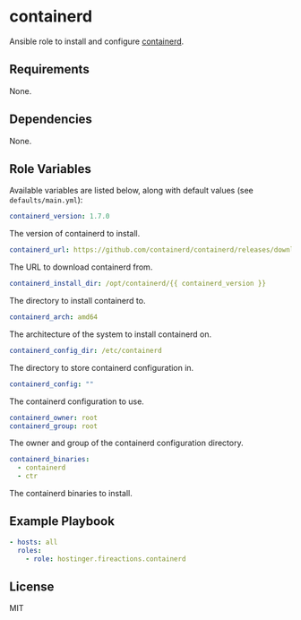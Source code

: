 # containerd

Ansible role to install and configure [containerd](https://containerd.io/).

## Requirements

None.

## Dependencies

None.

## Role Variables

Available variables are listed below, along with default values (see `defaults/main.yml`):

```yaml
containerd_version: 1.7.0
```

The version of containerd to install.

```yaml
containerd_url: https://github.com/containerd/containerd/releases/download/v{{ containerd_version }}/containerd-{{ containerd_version }}-linux-{{ containerd_arch }}.tar.gz
```

The URL to download containerd from.

```yaml
containerd_install_dir: /opt/containerd/{{ containerd_version }}
```

The directory to install containerd to.

```yaml
containerd_arch: amd64
```

The architecture of the system to install containerd on.

```yaml
containerd_config_dir: /etc/containerd
```

The directory to store containerd configuration in.

```yaml
containerd_config: ""
```

The containerd configuration to use.

```yaml
containerd_owner: root
containerd_group: root
```

The owner and group of the containerd configuration directory.

```yaml
containerd_binaries:
  - containerd
  - ctr
```

The containerd binaries to install.

## Example Playbook

```yaml
- hosts: all
  roles:
    - role: hostinger.fireactions.containerd
```

## License

MIT
